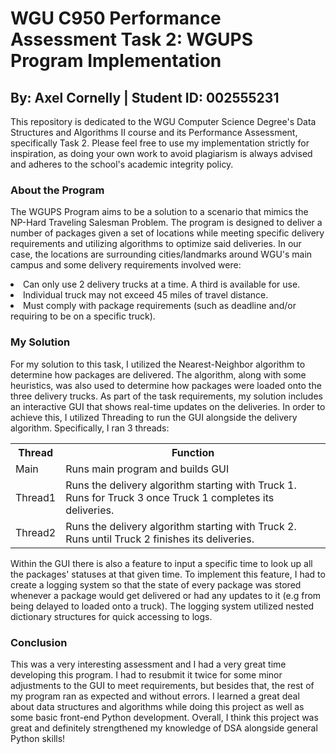 <h1>WGU C950 Performance Assessment Task 2: WGUPS Program Implementation</h1>
<h2>By: Axel Cornelly | Student ID: 002555231</h2>
<p>
	This repository is dedicated to the WGU Computer Science Degree's Data Structures and Algorithms II course and its Performance Assessment, specifically Task 2.
	Please feel free to use my implementation strictly for inspiration, as doing your own work to avoid plagiarism is always advised and adheres to the school's academic
	integrity policy.
</p>
<h3>About the Program</h3>
<p>
	The WGUPS Program aims to be a solution to a scenario that mimics the NP-Hard Traveling Salesman Problem. The program is designed to deliver a
	number of packages given a set of locations while meeting specific delivery requirements and utilizing algorithms to optimize said deliveries. In our case, the locations are surrounding cities/landmarks around 
	WGU's main campus and some delivery requirements involved were:
	<li>Can only use 2 delivery trucks at a time. A third is available for use.</li>
	<li>Individual truck may not exceed 45 miles of travel distance.</li>
	<li>Must comply with package requirements (such as deadline and/or requiring to be on a specific truck).</li>
</p>
<h3>My Solution</h3>
<p>
	For my solution to this task, I utilized the Nearest-Neighbor algorithm to determine how packages are delivered. The algorithm, along with some heuristics, was also used to determine how packages were loaded
	onto the three delivery trucks. As part of the task requirements, my solution includes an interactive GUI that shows real-time updates on the deliveries. In order to achieve this, I utilized Threading to run
	the GUI alongside the delivery algorithm. Specifically, I ran 3 threads:
	<table>
		<tr>
			<th>Thread</th>
			<th>Function</th>
		</tr>
		<tr>
			<td>Main</td>
			<td>Runs main program and builds GUI</td>
		</tr>
		<tr>
			<td>Thread1</td>
			<td>Runs the delivery algorithm starting with Truck 1. Runs for Truck 3 once Truck 1 completes its deliveries.</td>
		</tr>
		<tr>
			<td>Thread2</td>
			<td>Runs the delivery algorithm starting with Truck 2. Runs until Truck 2 finishes its deliveries.</td>
		</tr>
	</table>
 Within the GUI there is also a feature to input a specific time to look up all the packages' statuses at that given time. To implement this feature, I had to create a logging system so that the state of every package was
 stored whenever a package would get delivered or had any updates to it (e.g from being delayed to loaded onto a truck). The logging system utilized nested dictionary structures for quick accessing to logs. 
</p>
<h3>Conclusion</h3>
<p>
	This was a very interesting assessment and I had a very great time developing this program. I had to resubmit it twice for some minor adjustments to the GUI to meet requirements, but besides that, the rest of my program ran
	as expected and without errors. I learned a great deal about data structures and algorithms while doing this project as well as some basic front-end Python development. Overall, I think this project was great and definitely strengthened my knowledge of DSA alongside general Python skills!
</p>
